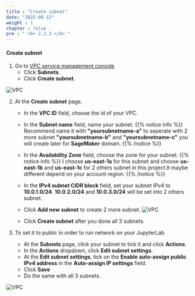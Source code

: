```yaml
---
title : "Create subnet"
date: "2025-08-12"
weight : 1
chapter : false
pre : " <b> 2.2.3 </b> "
---
```



#### Create subnet
1. Go to [VPC service management console](https://console.aws.amazon.com/vpc/home)
   + Click **Subnets**.
   + Click **Create subnet**.

![VPC](/images/2.prerequisite/012-VPC.png)

2. At the **Create subnet** page.
   + In the **VPC ID** field, choose the id of your VPC.
   + In the **Subnet name** field, name your subnet.
{{% notice info %}}
Recommend name it with **"yoursubnetname-a"** to seperate with 2 more subnet **"yoursubnetname-b"** and **"yoursubnetname-c"** you will create later for **SageMaker** domain.
{{% /notice %}}
   + In the **Availability Zone** field, choose the zone for your subnet.
{{% notice info %}}
I choose **us-east-1a** for this subnet and choose **us-east-1b** and **us-east-1c** for 2 others subnet in this project.It maybe different depend on your account region.
{{% /notice %}}
   + In the **IPv4 subnet CIDR block** field, set your subnet IPv4 to **10.0.1.0/24**. **10.0.2.0/24** and **10.0.3.0/24** will be set into 2 others subnet. 
   + Click **Add new subnet** to create 2 more subnet.
![VPC](/images/2.prerequisite/013-VPC.png)

   + Click **Create subnet** after you done all 3 subnets.

3. To set it to public in order to run network on your JupyterLab
   + At the **Subnets** page, click your subnet to tick it and click **Actions**.
   + In the **Actions** dropdown, click **Edit subnet settings**.
   + At the **Edit subnet settings**, tick on the **Enable auto-assign public IPv4 address** in the **Auto-assign IP settings** field.
   + Click **Save**
   + Do the same with all 3 subnets.
   
![VPC](/images/2.prerequisite/014-VPC.png)